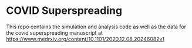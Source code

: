 # COVID Superspreading


This repo contains the simulation and analysis code as well as the data for the covid superspreading manuscript at https://www.medrxiv.org/content/10.1101/2020.12.08.20246082v1